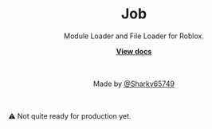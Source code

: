 <div align="center">
	<h1>Job</h1>
	<p>Module Loader and File Loader for Roblox.</p>
	<a href="https://eryn.io/plasma"><strong>View docs</strong></a>
  <br><br><br>
  
  Made by [@Sharky65749](https://github.com/WarpedEntrance)
</div>

<br><br>
⚠️ Not quite ready for production yet.
